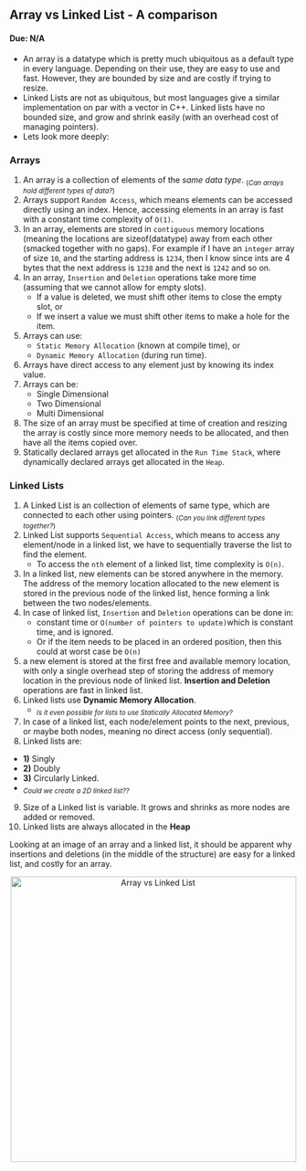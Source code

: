## Array vs Linked List - A comparison

#### Due: N/A

- An array is a datatype which is pretty much ubiquitous as a default type in every language. Depending on their use, they are easy to use and fast. However, they are bounded by size and are costly if trying to resize.
- Linked Lists are not as ubiquitous, but most languages give a similar implementation on par with a vector in C++. Linked lists have no bounded size, and grow and shrink easily (with an overhead cost of managing pointers).
- Lets look more deeply:

### Arrays

1. An array is a collection of elements of the _same data type_. <sub>(_Can arrays hold different types of data?_)</sub>
2. Arrays support `Random Access`, which means elements can be accessed directly using an index. Hence, accessing elements in an array is fast with a constant time complexity of `O(1)`.
3. In an array, elements are stored in `contiguous` memory locations (meaning the locations are sizeof(datatype) away from each other (smacked together with no gaps). For example if I have an `integer` array of size `10`, and the starting address is `1234`, then I know since ints are 4 bytes that the next address is `1238` and the next is `1242` and so on.
4. In an array, `Insertion` and `Deletion` operations take more time (assuming that we cannot allow for empty slots).
   - If a value is deleted, we must shift other items to close the empty slot, or
   - If we insert a value we must shift other items to make a hole for the item.
5. Arrays can use:
   - `Static Memory Allocation` (known at compile time), or
   - `Dynamic Memory Allocation` (during run time).
6. Arrays have direct access to any element just by knowing its index value.
7. Arrays can be:
   - Single Dimensional
   - Two Dimensional
   - Multi Dimensional
8. The size of an array must be specified at time of creation and resizing the array is costly since more memory needs to be allocated, and then have all the items copied over.
9. Statically declared arrays get allocated in the `Run Time Stack`, where dynamically declared arrays get allocated in the `Heap`.

### Linked Lists

1. A Linked List is an collection of elements of same type, which are connected to each other using pointers. <sub>(_Can you link different types together?_)</sub>
2. Linked List supports `Sequential Access`, which means to access any element/node in a linked list, we have to sequentially traverse the list to find the element.
   - To access the `nth` element of a linked list, time complexity is `O(n)`.
3. In a linked list, new elements can be stored anywhere in the memory. The address of the memory location allocated to the new element is stored in the previous node of the linked list, hence forming a link between the two nodes/elements.
4. In case of linked list, `Insertion` and `Deletion` operations can be done in:
   - constant time or `O(number of pointers to update)`which is constant time, and is ignored.
   - Or if the item needs to be placed in an ordered position, then this could at worst case be `O(n)`
5. a new element is stored at the first free and available memory location, with only a single overhead step of storing the address of memory location in the previous node of linked list. **Insertion and Deletion** operations are fast in linked list.
6. Linked lists use **Dynamic Memory Allocation**.
   - <sub>_Is it even possible for lists to use Statically Allocated Memory?_</sub >
7. In case of a linked list, each node/element points to the next, previous, or maybe both nodes, meaning no direct access (only sequential).
8. Linked lists are:

- **1)** Singly
- **2)** Doubly
- **3)** Circularly Linked.
- <sub>_Could we create a 2D linked list??_</sub>

9.  Size of a Linked list is variable. It grows and shrinks as more nodes are added or removed.
10. Linked lists are always allocated in the **Heap**

Looking at an image of an array and a linked list, it should be apparent why insertions and deletions (in the middle of the structure) are easy for a linked list, and costly for an array.

<center><img src="https://images2.imgbox.com/4f/e8/lTLRMsob_o.png" alt="Array vs Linked List" width="500"></center>

